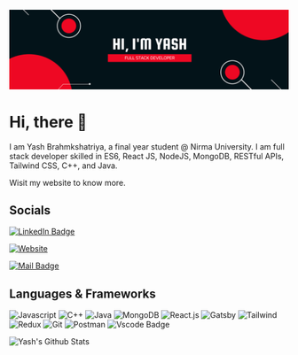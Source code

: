 ![Banner](https://raw.githubusercontent.com/yash-brahmkshatriya/yash-brahmkshatriya/main/assets/github_banner.png)

# Hi, there 👋

I am Yash Brahmkshatriya, a final year student @ Nirma University. I am full stack developer skilled in ES6, React JS, NodeJS, MongoDB, RESTful APIs, Tailwind CSS, C++, and Java.

Wisit my website to know more.

## Socials

<!-- Linkedin -->

[![LinkedIn Badge](https://img.shields.io/badge/LinkedIn-0077B5?style=for-the-badge&logo=linkedin&logoColor=white)](https://www.linkedin.com/in/yash-brahmkshatriya-9b47a51b1/)

<!-- Website -->

[![Website](https://img.shields.io/badge/portfolio-000000?style=for-the-badge&logo=About.me&logoColor=white)](https://yashb.gatsbyjs.io)

<!-- Mail -->

[![Mail Badge](https://img.shields.io/badge/Mail-D14836?style=for-the-badge&logo=gmail&logoColor=white)](mailto:yash311000@gmail.com)

## Languages & Frameworks

![Javascript](https://img.shields.io/badge/JavaScript-323330?style=for-the-badge&logo=javascript&logoColor=F7DF1E)
![C++](https://img.shields.io/badge/C%2B%2B-00599C?style=for-the-badge&logo=c%2B%2B&logoColor=white)
![Java](https://img.shields.io/badge/Java-ED8B00?style=for-the-badge&logo=java&logoColor=white)
![MongoDB](https://img.shields.io/badge/MongoDB-white?style=for-the-badge&logo=mongodb&logoColor=4EA94B)
![React.js](https://img.shields.io/badge/React-20232A?style=for-the-badge&logo=react&logoColor=61DAFB)
![Gatsby](https://img.shields.io/badge/Gatsby-663399?style=for-the-badge&logo=gatsby&logoColor=white)
![Tailwind](https://img.shields.io/badge/Tailwind_CSS-38B2AC?style=for-the-badge&logo=tailwind-css&logoColor=white)
![Redux](https://img.shields.io/badge/Redux-593D88?style=for-the-badge&logo=redux&logoColor=white)
![Git](https://img.shields.io/badge/Git-F05032?style=for-the-badge&logo=git&logoColor=white)
![Postman](https://img.shields.io/badge/Postman-FF6C37?style=for-the-badge&logo=Postman&logoColor=white)
![Vscode Badge](https://img.shields.io/badge/VSCode-0078D4?style=for-the-badge&logo=visual%20studio%20code&logoColor=white)

![Yash's Github Stats](https://github-readme-stats.vercel.app/api?username=yash-brahmkshatriya)

